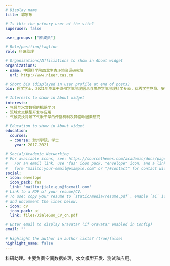 ```yaml
---
# Display name
title: 郭家乐

# Is this the primary user of the site?
superuser: false

user_groups: ["原成员"]

# Role/position/tagline
role: 科研助理

# Organizations/Affiliations to show in About widget
organizations:
- name: 中国科学院西北生态环境资源研究院
  url: http://www.nieer.cas.cn

# Short bio (displayed in user profile at end of posts)
bio: 理学学士，2021年毕业于滁州学院地理信息与旅游学院地理科学专业，优秀学生党员、安徽省优秀毕业生。主持并参与共计四项国家级大学生创新训练项目（研究经费2万元），研究成果在国家级、省级各类学科竞赛中获奖10次，获校级荣誉称号5项；曾获校级优秀学士奖学金、国家励志奖学金等荣誉奖励。

# Interests to show in About widget
interests:
- 气候与水文数据的机器学习
- 流域水文模型开发与应用
- 气候变换背景下气象干旱的传播机制及其驱动因素研究

# Education to show in About widget
education:
  courses:
  - course: 滁州学院，学士
    year: 2017-2021

# Social/Academic Networking
# For available icons, see: https://sourcethemes.com/academic/docs/page-builder/#icons
#   For an email link, use "fas" icon pack, "envelope" icon, and a link in the
#   form "mailto:your-email@example.com" or "/#contact" for contact widget.
social:
- icon: envelope
  icon_pack: fas
  link: 'mailto:jiale.guo@foxmail.com'
# Link to a PDF of your resume/CV.
# To use: copy your resume to `static/media/resume.pdf`, enable `ai` icons in `params.toml`,
# and uncomment the lines below.
- icon: cv
  icon_pack: ai
  link: files/JialeGuo_CV_cn.pdf

# Enter email to display Gravatar (if Gravatar enabled in Config)
email: ""

# Highlight the author in author lists? (true/false)
highlight_name: false
---
```


科研助理。主要负责空间数据处理，水文模型开发、测试和应用。
